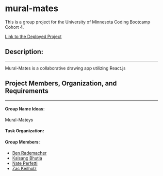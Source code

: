  **mural-mates**
====

This is a group project for the University of Minnesota Coding Bootcamp Cohort 4. 

[Link to the Deployed Project]()

## **Description:**
----

Mural-Mates is a collaborative drawing app utilizing React.js 


## **Project Members, Organization, and Requirements**
----
#### **Group Name Ideas:**
Mural-Mateys

#### **Task Organization:**

#### **Group Members:** 
+ [Ben Rademacher](https://github.com/Brademacher)  
+ [Kalsang Bhutia](https://github.com/hurlyburly)
+ [Nate Perfetti](https://github.com/perfettiful)    
+ [Zac Keilholz](https://github.com/ZacKeilholz)  
